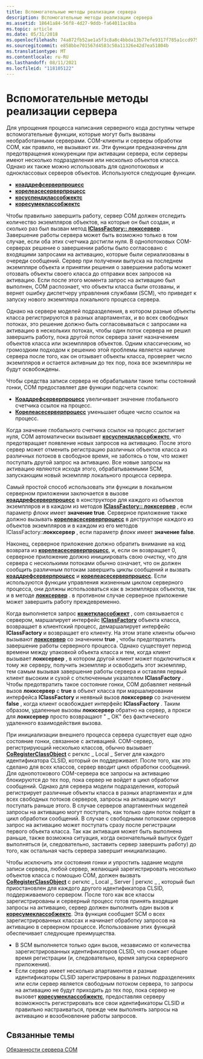 ```yaml
---
title: Вспомогательные методы реализации сервера
description: Вспомогательные методы реализации сервера
ms.assetid: 18641a84-56f8-4d27-9ddb-fa64011ac8ba
ms.topic: article
ms.date: 05/31/2018
ms.openlocfilehash: 74a872fb52ae1a5f3c8a8c4bbda13b77efe9317f785a1ccd975512532943b4c1
ms.sourcegitcommit: e858bbe701567d4583c50a11326e42d7ea51804b
ms.translationtype: MT
ms.contentlocale: ru-RU
ms.lasthandoff: 08/11/2021
ms.locfileid: "118105122"
---
```

# <a name="out-of-process-server-implementation-helpers"></a>Вспомогательные методы реализации сервера

Для упрощения процесса написания серверного кода доступны четыре вспомогательные функции, которые могут быть вызваны необработанными серверами. COM-клиенты и серверы обработки COM, как правило, не вызывают их. Эти функции предназначены для предотвращения конкуренции при активации сервера, если серверы имеют несколько подразделения или несколько объектов класса. Однако их также можно использовать для однопотоковых и одноклассовых серверов объектов. Используются следующие функции.

-   [**коаддрефсерверпроцесс**](/windows/desktop/api/combaseapi/nf-combaseapi-coaddrefserverprocess)
-   [**корелеасесерверпроцесс**](/windows/desktop/api/combaseapi/nf-combaseapi-coreleaseserverprocess)
-   [**косуспендклассобжектс**](/windows/desktop/api/combaseapi/nf-combaseapi-cosuspendclassobjects)
-   [**коресумеклассобжектс**](/windows/desktop/api/combaseapi/nf-combaseapi-coresumeclassobjects)

Чтобы правильно завершить работу, сервер COM должен отследить количество экземпляров объектов, на которые он был создан, и сколько раз был вызван метод [**IClassFactory:: локксервер**](/windows/win32/api/unknwn/nf-unknwn-iclassfactory-lockserver) . Завершение работы сервера может быть возможно только в том случае, если оба этих счетчика достигли нуля. В однопотоковых COM-серверах решение о завершении работы было согласовано с входящими запросами на активацию, которые были сериализованы в очереди сообщений. Сервер при получении выпуска на последнем экземпляре объекта и принятии решения о завершении работы может отозвать объекты своего класса до отправки всех запросов на активацию. Если после этого момента запрос на активацию был выполнен, COM распознает, что объекты класса были отозваны, и вернет ошибку диспетчеру управления службами (SCM), что приведет к запуску нового экземпляра локального процесса сервера.

Однако на сервере моделей подразделения, в котором разные объекты класса регистрируются в разных апартаментах, и во всех свободных потоках, это решение должно быть согласовываться с запросами на активацию в нескольких потоках, чтобы один поток сервера не решил завершить работу, пока другой поток сервера занят назначением объектов класса или экземпляров объектов. Одним классическим, но громоздким подходом к решению этой проблемы является наличие сервера после того, как он отзывает объекты класса, проверяет число экземпляров и остается активным до тех пор, пока все экземпляры не будут освобождены.

Чтобы средства записи сервера не обрабатывали такие типы состояний гонки, COM предоставляет две функции подсчета ссылок:

-   [**Коаддрефсерверпроцесс**](/windows/desktop/api/combaseapi/nf-combaseapi-coaddrefserverprocess) увеличивает значение глобального счетчика ссылок на процесс.
-   [**Корелеасесерверпроцесс**](/windows/desktop/api/combaseapi/nf-combaseapi-coreleaseserverprocess) уменьшает общее число ссылок на процесс.

Когда значение глобального счетчика ссылок на процесс достигает нуля, COM автоматически вызывает [**косуспендклассобжектс**](/windows/desktop/api/combaseapi/nf-combaseapi-cosuspendclassobjects), что предотвращает появление новых запросов на активацию. После этого сервер может отменить регистрацию различных объектов класса из различных потоков в свободное время, не заботясь о том, что может поступать другой запрос на активацию. Все новые запросы на активацию являются исходя этого, обрабатываемыми SCM, запускающим новый экземпляр локального процесса сервера.

Самый простой способ использовать эти функции в локальном серверном приложении заключается в вызове [**коаддрефсерверпроцесс**](/windows/desktop/api/combaseapi/nf-combaseapi-coaddrefserverprocess) в конструкторе для каждого из объектов экземпляров и в каждом из методов [**IClassFactory:: локксервер**](/windows/win32/api/unknwn/nf-unknwn-iclassfactory-lockserver) , если параметр *флокк* имеет **значение true**. Серверное приложение также должно вызывать [**корелеасесерверпроцесс**](/windows/desktop/api/combaseapi/nf-combaseapi-coreleaseserverprocess) в деструкторе каждого из объектов экземпляров и в каждом из его методов IClassFactory::**локксервер** , если параметр *флокк* имеет **значение false**.

Наконец, серверное приложение должно обратить внимание на код возврата из [**корелеасесерверпроцесс**](/windows/desktop/api/combaseapi/nf-combaseapi-coreleaseserverprocess), и, если он возвращает 0, серверное приложение должно инициировать свою очистку, что для сервера с несколькими потоками обычно означает, что он должен сообщить различным потокам завершить циклы сообщений и вызвать [**коаддрефсерверпроцесс**](/windows/desktop/api/combaseapi/nf-combaseapi-coaddrefserverprocess) и [**корелеасесерверпроцесс**](/windows/desktop/api/combaseapi/nf-combaseapi-coreleaseserverprocess). Если используются функции управления жизненным циклом серверного процесса, они должны использоваться как в экземплярах объектов, так и в методе [**локксервер**](/windows/win32/api/unknwn/nf-unknwn-iclassfactory-lockserver) . в противном случае серверное приложение может завершить работу преждевременно.

Когда выполняется запрос [**кожетклассобжект**](/windows/desktop/api/combaseapi/nf-combaseapi-cogetclassobject) , com связывается с сервером, маршалирует интерфейс [**IClassFactory**](/windows/win32/api/unknwn/nn-unknwn-iclassfactory) объекта класса, возвращает в клиентский процесс, демаршалирует интерфейс **IClassFactory** и возвращает его клиенту. На этом этапе клиенты обычно вызывают [**локксервер**](/windows/win32/api/unknwn/nf-unknwn-iclassfactory-lockserver) со значением **true** , чтобы предотвратить завершение работы серверного процесса. Однако существует период времени между упаковкой объекта класса и тем, когда клиент вызывает **локксервер** , в котором другой клиент может подключиться к тому же серверу, получить экземпляр и освободить этот экземпляр, тем самым вызывая завершение работы сервера и оставляя первый клиент высоким и сухой с отключенным указателем **IClassFactory** . Чтобы предотвратить такое состояние гонки, COM добавляет неявный вызов **локксервер** с **true** в объект класса при маршалировании интерфейса **IClassFactory** и неявный вызов **локксервер** со значением **false** , когда клиент освобождает интерфейс **IClassFactory** . Таким образом, удаленные вызовы **локксервер** обратно на сервер, а прокси для **локксервер** просто возвращают " \_ ОК" без фактического удаленного взаимодействия вызова.

При инициализации внешнего процесса сервера существует еще одно состояние гонки, связанное с активацией. COM-сервер, регистрирующий несколько классов, обычно вызывает [**CoRegisterClassObject**](/windows/desktop/api/combaseapi/nf-combaseapi-coregisterclassobject) с регклс \_ Local \_ Server для каждого идентификатора CLSID, который он поддерживает. После того, как это сделано для всех классов, сервер вводит цикл обработки сообщений. Для однопотокового COM-сервера все запросы на активацию блокируются до тех пор, пока сервер не войдет в цикл обработки сообщений. Однако для сервера модели подразделения, который регистрирует различные объекты класса в разных апартаментах и для всех свободных потоков серверов, запросы на активацию могут поступать раньше этого. В случае серверов апартаментных моделей запросы на активацию могут поступать, как только один поток пойдет в цикл обработки сообщений. В случае с свободными потоками серверов запрос на активацию может поступать сразу после регистрации первого объекта класса. Так как активация может быть выполнена раньше, также возможна ситуация, когда окончательный выпуск будет выполняться (и, следовательно, заставить сервер завершить работу) до того, как остальная часть сервера завершит инициализацию.

Чтобы исключить эти состояния гонки и упростить задание модуля записи сервера, любой сервер, желающий зарегистрировать несколько объектов класса с помощью COM, должен вызвать [**CoRegisterClassObject**](/windows/desktop/api/combaseapi/nf-combaseapi-coregisterclassobject) с регклс \_ Local \_ Server \| регклс \_ , который был приостановлен для каждого другого идентификатора CLSID, поддерживаемого сервером. После того как все классы зарегистрированы и серверный процесс готов принять входящие запросы на активацию, сервер должен выполнить один вызов к [**коресумеклассобжектс**](/windows/desktop/api/combaseapi/nf-combaseapi-coresumeclassobjects). Эта функция сообщает SCM о всех зарегистрированных классах и начинает обработку запросов на активацию в серверном процессе. Использование этих функций обеспечивает следующие преимущества.

-   В SCM выполняется только один вызов, независимо от количества зарегистрированных идентификаторов CLSID, что снижает общее время регистрации (и, следовательно, время запуска серверного приложения).
-   Если сервер имеет несколько апартаментов и разные идентификаторы CLSID зарегистрированы в разных подразделениях или если сервер является свободным потоком сервера, то запросы на активацию не будут приходить до тех пор, пока сервер не вызовет [**коресумеклассобжектс**](/windows/desktop/api/combaseapi/nf-combaseapi-coresumeclassobjects), предоставляя серверу возможность регистрировать все свои идентификаторы CLSID и правильно настраиваться, прежде чем выполнять запросы на активацию и возобновление работы запросов.

## <a name="related-topics"></a>Связанные темы

<dl> <dt>

[Обязанности сервера COM](com-server-responsibilities.md)
</dt> </dl>

 

 